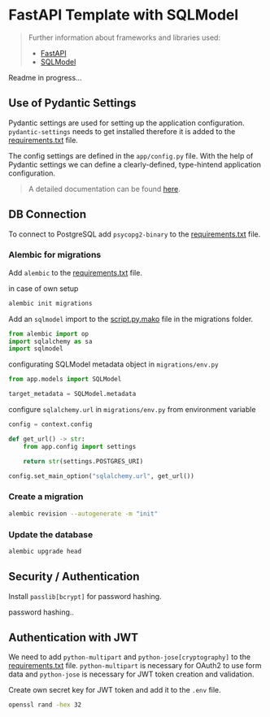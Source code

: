 # FastAPI Template with SQLModel

> Further information about frameworks and libraries used:
>
> - [FastAPI](https://fastapi.tiangolo.com/)
> - [SQLModel](https://sqlmodel.tiangolo.com/)

Readme in progress...

## Use of Pydantic Settings

Pydantic settings are used for setting up the application configuration.
`pydantic-settings` needs to get installed therefore it is added to the [requirements.txt](./app/requirements.txt) file.

The config settings are defined in the `app/config.py` file.
With the help of Pydantic settings we can define a clearly-defined, type-hintend application configuration.

> A detailed documentation can be found [here](https://docs.pydantic.dev/dev/concepts/pydantic_settings/).

## DB Connection

To connect to PostgreSQL add `psycopg2-binary` to the [requirements.txt](./app/requirements.txt) file.

### Alembic for migrations

Add `alembic` to the [requirements.txt](./app/requirements.txt) file.

in case of own setup

```bash
alembic init migrations
```

Add an `sqlmodel` import to the [script.py.mako](./app/migrations/script.py.mako) file in the migrations folder.

```python
from alembic import op
import sqlalchemy as sa
import sqlmodel
```

configurating SQLModel metadata object in `migrations/env.py`

```python
from app.models import SQLModel

target_metadata = SQLModel.metadata
```

configure `sqlalchemy.url` in `migrations/env.py` from environment variable

```python
config = context.config

def get_url() -> str:
    from app.config import settings

    return str(settings.POSTGRES_URI)

config.set_main_option("sqlalchemy.url", get_url())
```

### Create a migration

```bash
alembic revision --autogenerate -m "init"
```

### Update the database

```bash
alembic upgrade head
```

## Security / Authentication

Install `passlib[bcrypt]` for password hashing.

password hashing..

## Authentication with JWT

We need to add `python-multipart` and `python-jose[cryptography]` to the [requirements.txt](./app/requirements.txt) file. `python-multipart` is necessary for OAuth2 to use form data and `python-jose` is necessary for JWT token creation and validation.

Create own secret key for JWT token and add it to the `.env` file.

```bash
openssl rand -hex 32
```
